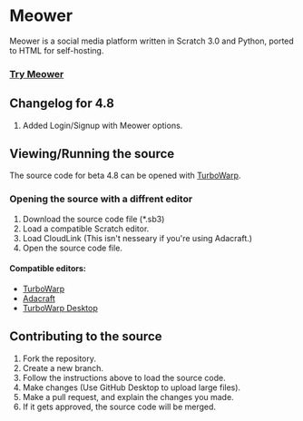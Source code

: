 # Meower
Meower is a social media platform written in Scratch 3.0 and Python, ported to HTML for self-hosting.

### [Try Meower](https://meower.org/Meower)

## Changelog for 4.8
1. Added Login/Signup with Meower options.

## Viewing/Running the source
The source code for beta 4.8 can be opened with [TurboWarp](https://turbowarp.org/editor?project_url=meower.org/Meower/Meower%20Beta%20Test%204.8.sb3&extension=https://mikedev101.github.io/cloudlink/B3-0.js).

### Opening the source with a diffrent editor
1. Download the source code file (*.sb3)
2. Load a compatible Scratch editor.
4. Load CloudLink (This isn't nesseary if you're using Adacraft.)
5. Open the source code file.

#### Compatible editors:
* [TurboWarp](https://turbowarp.org/editor?extension=https://mikedev101.github.io/cloudlink/B3-0.js)
* [Adacraft](https://adacraft.org/studio?size=480x360)
* [TurboWarp Desktop](https://desktop.turbowarp.org)

## Contributing to the source
1. Fork the repository.
2. Create a new branch.
3. Follow the instructions above to load the source code.
4. Make changes (Use GitHub Desktop to upload large files).
5. Make a pull request, and explain the changes you made.
6. If it gets approved, the source code will be merged.
